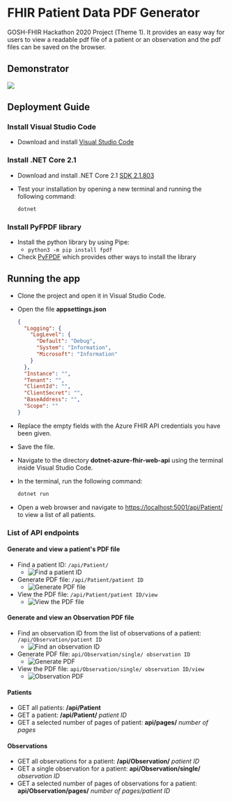 # FHIR Patient Data PDF Generator

GOSH-FHIR Hackathon 2020 Project (Theme 1). It provides an easy way for users to view a readable pdf file of a patient or an observation and the pdf files can be saved on the browser.

## Demonstrator

![](https://github.com/yifanzhang13/GOSH-FHIRworks2020-pdfGenerator/blob/master/gif/tcIYjljKkx.gif)

## Deployment Guide

### Install Visual Studio Code

- Download and install [Visual Studio Code](https://code.visualstudio.com/)

### Install .NET Core 2.1

- Download and install .NET Core 2.1 [SDK 2.1.803](https://dotnet.microsoft.com/download/dotnet-core/2.1)
- Test your installation by opening a new terminal and running the following command:

    ```bash
    dotnet
    ```
    
### Install PyFPDF library

- Install the python library by using Pipe:
	- `python3 -m pip install fpdf`
- Check [PyFPDF](https://pyfpdf.readthedocs.io/en/latest/#installation) which provides other ways to install the library

## Running the app

- Clone the project and open it in Visual Studio Code.
- Open the file **appsettings.json**


    ```json
    {
      "Logging": {
        "LogLevel": {
          "Default": "Debug",
          "System": "Information",
          "Microsoft": "Information"
        }
      },
      "Instance": "",
      "Tenant": "",
      "ClientId": "",
      "ClientSecret": "",
      "BaseAddress": "",
      "Scope": ""
    }
    ```
- Replace the empty fields with the Azure FHIR API credentials you have been given.
- Save the file.
- Navigate to the directory **dotnet-azure-fhir-web-api** using the terminal inside Visual Studio Code.
- In the terminal, run the following command:

    ```bash
    dotnet run
    ```
- Open a web browser and navigate to [https://localhost:5001/api/Patient/](https://localhost:5001/api/Patient/) to view a list of all patients.


### List of API endpoints

#### Generate and view a patient's PDF file

- Find a patient ID: `/api/Patient/`
	- ![Find a patient ID](https://github.com/yifanzhang13/GOSH-FHIRworks2020-pdfGenerator/blob/master/screenshots/Screen%20Shot%202020-03-17%20at%2011.41.08%20PM.png) 
- Generate PDF file: `/api/Patient/patient ID`
	- ![Generate PDF file](https://github.com/yifanzhang13/GOSH-FHIRworks2020-pdfGenerator/blob/master/screenshots/Screen%20Shot%202020-03-17%20at%2011.43.36%20PM.png) 
- View the PDF file: `/api/Patient/patient ID/view`
	- ![View the PDF file](https://github.com/yifanzhang13/GOSH-FHIRworks2020-pdfGenerator/blob/master/screenshots/Screen%20Shot%202020-03-17%20at%2011.44.55%20PM.png) 

#### Generate and view an Observation PDF file

- Find an observation ID from the list of observations of a patient: `/api/Observation/patient ID`
	- ![Find an observation ID](https://github.com/yifanzhang13/GOSH-FHIRworks2020-pdfGenerator/blob/master/screenshots/Screen%20Shot%202020-03-17%20at%2011.33.05%20PM.png) 
- Generate PDF file: `api/Observation/single/ observation ID`
	- ![Generate PDF](https://github.com/yifanzhang13/GOSH-FHIRworks2020-pdfGenerator/blob/master/screenshots/Screen%20Shot%202020-03-17%20at%2011.35.39%20PM.png) 
- View the PDF file: `api/Observation/single/ observation ID/view`
	- ![Observation PDF](https://github.com/yifanzhang13/GOSH-FHIRworks2020-pdfGenerator/blob/master/screenshots/Screen%20Shot%202020-03-17%20at%2011.36.59%20PM.png) 

#### Patients

- GET all patients: **/api/Patient**
- GET a patient: **/api/Patient/** *patient ID*
- GET a selected number of pages of patient: **api/pages/** *number of pages*


#### Observations

- GET all observations for a patient: **/api/Observation/** *patient ID*
- GET a single observation for a patient: **api/Observation/single/** *observation ID*
- GET a selected number of pages of observations for a patient: **api/Observation/pages/** *number of pages/patient ID*
